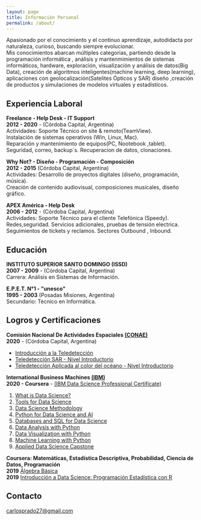 ```yaml
---
layout: page
title: Información Personal
permalink: /about/
---
```

Apasionado por el conocimiento y el continuo aprendizaje, autodidacta por naturaleza, curioso, buscando siempre evolucionar.      
Mis conocimientos abarcan múltiples categorias, partiendo desde la programación informática , análisis y mantenmimientos de sistemas informáticos, hardware, exploración, visualización y análisis de datos(Big Data), creación de algoritmos inteligentes(machine learning, deep learning), aplicaciones con geolocalización(Satelites Ópticos y SAR) diseño ,creación de productos y simulaciones de modelos virtuales y estadísticos.

## Experiencia Laboral

**Freelance - Help Desk - IT Support**     
**2012 - 2020** - (Córdoba Capital, Argentina)  
Actividades: Soporte Técnico on site & remoto(TeamView).   
Instalación de sistemas operativos (Win, Linux, Mac).   
Reparación y mantenimiento de equipos(PC, Nootebook ,tablet).    
Seguridad, correo, backup´s. Recuperacion de datos, clonaciones.  

**Why Not? - Diseño - Programación - Composición**   
**2012 - 2015** (Córdoba Capital, Argentina)     
Actividades: Desarrollo de proyectos digitales (diseño, programación, música).    
Creación de contenido audiovisual, composiciones musicales, diseño gráfico.  

**APEX América - Help Desk**     
**2006 - 2012** - (Córdoba Capital, Argentina)   
Actividades: Soporte Técnico para el cliente Telefónica (Speedy).   
Redes,seguridad. Servicios adicionales, pruebas de tensión electrica.      
Seguimientos de tickets y reclamos. Sectores Outbound , Inbound.   

## Educación

**INSTITUTO SUPERIOR SANTO DOMINGO (ISSD)**     
**2007 - 2009** - (Córdoba Capital, Argentina)  
Carrera: Análisis en Sistemas de Información.    

**E.P.E.T. N°1 - "unesco"**   
**1995 - 2003** (Posadas Misiones, Argentina)     
Secundario: Técnico en Informática. 

## Logros y Certificaciones

**Comisión Nacional De Actividades Espaciales [(CONAE)](https://www.argentina.gob.ar/ciencia/conae/unidad-educacion/cursos-y-capacitaciones)**     
**2020** - (Córdoba Capital, Argentina)   
* [Introducción a la Teledetección](https://raw.githubusercontent.com/Azhura/Cursos/master/certificaciones/CONAE/Tele1.jpg)   
* [Teledetección SAR - Nivel Introductorio](https://raw.githubusercontent.com/Azhura/Cursos/master/certificaciones/CONAE/Tele_SAR.jpg)   
* [Teledetección Aplicada al color del océano - Nivel Introductorio](https://raw.githubusercontent.com/Azhura/Cursos/master/certificaciones/CONAE/Tele_Oceano.jpg)   

**International Business Machines [(IBM)](https://www.ibm.com)**     
**2020 - Coursera** - [(IBM Data Science Professional Certificate)](https://raw.githubusercontent.com/Azhura/Cursos/master/certificaciones/IBM/IBM%20Data%20Science.jpg)  
1. [What is Data Science?](https://raw.githubusercontent.com/Azhura/Cursos/master/certificaciones/IBM/What_is_data_science.jpg)   
2. [Tools for Data Science](https://raw.githubusercontent.com/Azhura/Cursos/master/certificaciones/IBM/Tool_for_data_science.jpg)   
3. [Data Science Methodology](https://raw.githubusercontent.com/Azhura/Cursos/master/certificaciones/IBM/Data_science_methodology.jpg)   
4. [Python for Data Science and AI](https://raw.githubusercontent.com/Azhura/Cursos/master/certificaciones/IBM/Python_for_data_science_and_ai.jpg)   
5. [Databases and SQL for Data Science](https://raw.githubusercontent.com/Azhura/Cursos/master/certificaciones/IBM/IBM%20-%20Databases%20and%20SQL%20for%20Data%20Science.jpg)   
6. [Data Analysis with Python](https://raw.githubusercontent.com/Azhura/Cursos/master/certificaciones/IBM/IBM%20-%20Data%20Analysis%20with%20Python.jpg)  
7. [Data Visualization with Python](https://raw.githubusercontent.com/Azhura/Cursos/master/certificaciones/IBM/IBM%20-%20Data%20Visualization%20with%20Python.jpg)   
8. [Machine Learning with Python](https://raw.githubusercontent.com/Azhura/Cursos/master/certificaciones/IBM/IBM%20-%20Machine%20Learning%20with%20Python.jpg)   
9. [Applied Data Science Capstone](https://raw.githubusercontent.com/Azhura/Cursos/master/certificaciones/IBM/Applied%20Data%20Science%20Capstone.jpg)   

**Coursera: Matemáticas, Estadística Descriptiva, Probabilidad, Ciencia de Datos, Programación**     
**2019** [Álgebra Básica](https://raw.githubusercontent.com/Azhura/Cursos/master/certificaciones/UNAM/Algebra_basica.jpg)  
**2019** [Introducción a Data Science: Programación Estadística con R](https://raw.githubusercontent.com/Azhura/Cursos/master/certificaciones/UNAM/Intro_R.jpg) 

## Contacto

[carlosprado27@gmail.com](mailto:carlosprado27@gmail.com)
